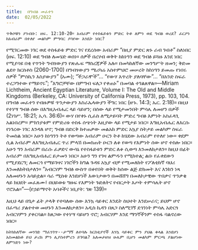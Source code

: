 ```yaml
---
title:  በግብፅ መፈተን
date:  02/05/2022
---
```


`ጥቅሶቹን ያንብቡ: ዘፍ. 12:10-20። አብራም የተስፋይቱን ምድር ትቶ ለምን ወደ ግብፅ ወረደ? ፈርዖን ከአብራም በተለየ መልካም ምግባር ያሳየው እንዴት ነበር?`

የሚገርመው ነገር ወደ ተስፋይቱ ምድር ገና የደረሰው አብራም “በዚያ ምድር ጽኑ ራብ ገብቶ” ስለነበር (ዘፍ. 12:10) ወደ ግብፅ ለመሄድ ወሰነ። ሰዎች በረሃብ ወቅት ከከነዓን ወደ ግብፅ ይጓዙ እንደ ነበር የሚያሳዩ በቂ የጥንት ግብፃውያን የጽሑፍ ማስረጃዎች አሉ። በመካከለኛው መንግሥት ዘመን; ቅድመ ልደተ ክርስቶስ (2060-1700) በግብፃውያን ሜሪካሬ አስተምህሮ መሠረት ከከነዓን ይመጡ የነበሩ ሰዎች “ምስኪን እስያውያን” (አሙ); “ችጋራሞች”… “የውሃ  እጥረት ያለባቸው”… “በአንድ ስፍራ ተረጋግተው የማይኖሩ”; “እግሮቻቸው በምግብ ፍለጋ የቀጠኑ” በመባል ተገልጸዋል።—Miriam Lichtheim, Ancient Egyptian Literature, Volume I: The Old and Middle Kingdoms (Berkeley, CA: University of California Press, 1973), pp. 103, 104. በግብፅ መፈተን የብዙዎቹ ጥንታውያን እስራኤላውያን ችግር ነበር (ዘኁ. 14:3; ኤር. 2:18)። በዚህ የተነሣ ግብፅ ሰው በእግዚአብሔር ላይ ሳይሆን; በሰው ላይ የሚታመንበት ምሳሌ ለመሆን በቃች (2ነገሥ. 18:21; ኢሳ. 36:6)። ውሃ በየቀኑ ሲፈስ ለሚታይባት ምድረ ግብፅ እምነት አስፈላጊ አልነበረም። ምክንያቱም የምድሪቱ ተስፋ ሰጭነት እዚያው ላይ የሚታይ ነበር። እግዚአብሔር ለእርሱ የነገረው ነገር እንዳለ ሆኖ; ግብፅ በድርቅ ከተጠቃው መልአከ ምድር አኳያ ስትታይ መልካም ስፍራ ትመስል ነበር። አሁን ከነዓንን ትቶ የወጣው አብራም ዑርን ትቶ ከሄደው አብራም የተለየ ነው። ቀደም ሲል አብራም ለእግዚአብሔር ጥሪ ምላሽ በመስጠት ዑርን ለቆ የወጣ የእምነት ሰው ሆኖ ተስሎ ነበር። አሁን ግን አብራም በራሱ ፈቃድና ውሳኔ የተስፋይቱን ምድር ለቆ ሲወጣ እንመለከታለን። ከዚህ በፊት አብራም በእግዚአብሔር ይታመን ነበር። አሁን ግን የገዛ ልምዱን የሚከተል; ልቡ የፈቀደውን የሚያደርግ; ለመርኅ የማይገዛና ነገሮችን ከግል ጉዳዩ አኳያ ብቻ የሚመለከት የፖለቲከኛ ባህሪ እንመለከትበታለን። “አብርሃም ግብፅ ውስጥ በቆየበት ወቅት ከሰው ልጅ ድክመት እና እንከን ነጻ አለመሆኑን አሳይቷል። ሳራ ሚስቱ እንደሆነች እውነታውን በመሸሸግ በመለኮታዊው ጥበቃና ጥንቃቄ ላይ ክህደት መፈጸሙ፤ በህይወቱ ግዙፍ የእምነት ጉድለትና የብርታት እጦት ተምሳሌት ሆኖ ኖሮአል።”—(የኃይማኖት አባቶችና ነቢያት: ገጽ 139)።

እዚህ ላይ በጌታ ፊት ታላቅ የተባለው ሰው እንኳ ሳይቀር እንዴት ስህተት እንደሠራና; ይህም ሆኖ በፈጣሪ ያልተተወ መሆኑን እንመለከታለን። አዲስ ኪዳን በጸጋ ስለሚገኝ ደኅንነት ምሳሌ አድርጎ አብርሃምን ያቀርባል። ከጸጋው የተነሣ ባይሆን ኖሮ; አብርሃም እንደ ማንኛችንም ተስፋ ባልኖረው ነበር።

`ከትክክለኛው መንገድ ማፈንገጥ--ታማኝ ለተባሉ ክርስቲያኖች እንኳ ሳይቀር ምን ያህል ቀላል እንደሆነ አስመልክቶ ይህ ታሪክ ምን ሊያስተምረን ይገባል? አለመታዘዝ ሁሌም ቢሆን መልካም ምርጫ ያልሆነው ለምንድን ነው?`